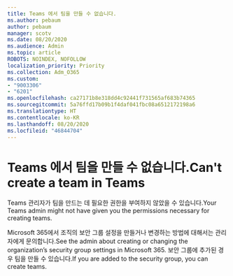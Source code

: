 ```yaml
---
title: Teams 에서 팀을 만들 수 없습니다.
ms.author: pebaum
author: pebaum
manager: scotv
ms.date: 08/20/2020
ms.audience: Admin
ms.topic: article
ROBOTS: NOINDEX, NOFOLLOW
localization_priority: Priority
ms.collection: Adm_O365
ms.custom:
- "9003306"
- "6201"
ms.openlocfilehash: ca27171b8e318dd4c92441f731565af683b74365
ms.sourcegitcommit: 5a76ffd17b09b1f4daf041fbc08a6512172198a6
ms.translationtype: HT
ms.contentlocale: ko-KR
ms.lasthandoff: 08/20/2020
ms.locfileid: "46844704"
---
```

# <a name="cant-create-a-team-in-teams"></a><span data-ttu-id="76d99-102">Teams 에서 팀을 만들 수 없습니다.</span><span class="sxs-lookup"><span data-stu-id="76d99-102">Can't create a team in Teams</span></span>

<span data-ttu-id="76d99-103">Teams 관리자가 팀을 만드는 데 필요한 권한을 부여하지 않았을 수 있습니다.</span><span class="sxs-lookup"><span data-stu-id="76d99-103">Your Teams admin might not have given you the permissions necessary for creating teams.</span></span>  

<span data-ttu-id="76d99-104">Microsoft 365에서 조직의 보안 그룹 설정을 만들거나 변경하는 방법에 대해서는 관리자에게 문의합니다.</span><span class="sxs-lookup"><span data-stu-id="76d99-104">See the admin about creating or changing the organization’s security group settings in Microsoft 365.</span></span> <span data-ttu-id="76d99-105">보안 그룹에 추가된 경우 팀을 만들 수 있습니다.</span><span class="sxs-lookup"><span data-stu-id="76d99-105">If you are added to the security group, you can create teams.</span></span>